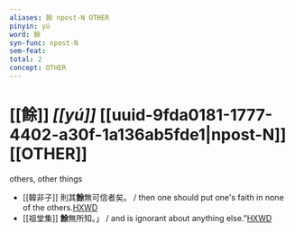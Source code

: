 ```yaml
---
aliases: 餘 npost-N OTHER
pinyin: yú
word: 餘
syn-func: npost-N
sem-feat: 
total: 2
concept: OTHER 
---
```

# [[餘]] *[[yú]]*  [[uuid-9fda0181-1777-4402-a30f-1a136ab5fde1|npost-N]] [[OTHER]]
others, other things
 - [[韓非子]] 則其**餘**無可信者矣。 / then one should put one's faith in none of the others.[HXWD](https://hxwd.org/textview.html?location=KR3c0005_tls_017-5a.4)
 - [[祖堂集]] **餘**無所知。」 / and is ignorant about anything else."[HXWD](https://hxwd.org/textview.html?location=KR6q0002_Yan_016-4112a.17)